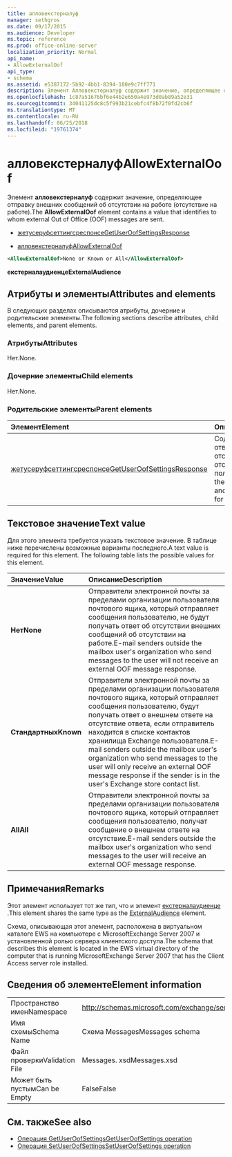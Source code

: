 ```yaml
---
title: алловекстерналуф
manager: sethgros
ms.date: 09/17/2015
ms.audience: Developer
ms.topic: reference
ms.prod: office-online-server
localization_priority: Normal
api_name:
- AllowExternalOof
api_type:
- schema
ms.assetid: e5387172-5b92-4bb1-8394-180e9c7ff771
description: Элемент Алловекстерналуф содержит значение, определяющее отправку внешних сообщений об отсутствии на работе (отсутствие на работе).
ms.openlocfilehash: 1c87a51676bf6e44b2e650a4e973d0ab89a52e31
ms.sourcegitcommit: 34041125dc8c5f993b21cebfc4f8b72f0fd2cb6f
ms.translationtype: MT
ms.contentlocale: ru-RU
ms.lasthandoff: 06/25/2018
ms.locfileid: "19761374"
---
```

# <a name="allowexternaloof"></a><span data-ttu-id="b40c3-103">алловекстерналуф</span><span class="sxs-lookup"><span data-stu-id="b40c3-103">AllowExternalOof</span></span>

<span data-ttu-id="b40c3-104">Элемент **алловекстерналуф** содержит значение, определяющее отправку внешних сообщений об отсутствии на работе (отсутствие на работе).</span><span class="sxs-lookup"><span data-stu-id="b40c3-104">The **AllowExternalOof** element contains a value that identifies to whom external Out of Office (OOF) messages are sent.</span></span> 
  
- [<span data-ttu-id="b40c3-105">жетусеруфсеттингсреспонсе</span><span class="sxs-lookup"><span data-stu-id="b40c3-105">GetUserOofSettingsResponse</span></span>](getuseroofsettingsresponse.md)
  
- [<span data-ttu-id="b40c3-106">алловекстерналуф</span><span class="sxs-lookup"><span data-stu-id="b40c3-106">AllowExternalOof</span></span>](allowexternaloof.md)
  
```xml
<AllowExternalOof>None or Known or All</AllowExternalOof>
```

 <span data-ttu-id="b40c3-107">**екстерналаудиенце**</span><span class="sxs-lookup"><span data-stu-id="b40c3-107">**ExternalAudience**</span></span>
## <a name="attributes-and-elements"></a><span data-ttu-id="b40c3-108">Атрибуты и элементы</span><span class="sxs-lookup"><span data-stu-id="b40c3-108">Attributes and elements</span></span>

<span data-ttu-id="b40c3-109">В следующих разделах описываются атрибуты, дочерние и родительские элементы.</span><span class="sxs-lookup"><span data-stu-id="b40c3-109">The following sections describe attributes, child elements, and parent elements.</span></span>
  
### <a name="attributes"></a><span data-ttu-id="b40c3-110">Атрибуты</span><span class="sxs-lookup"><span data-stu-id="b40c3-110">Attributes</span></span>

<span data-ttu-id="b40c3-111">Нет.</span><span class="sxs-lookup"><span data-stu-id="b40c3-111">None.</span></span>
  
### <a name="child-elements"></a><span data-ttu-id="b40c3-112">Дочерние элементы</span><span class="sxs-lookup"><span data-stu-id="b40c3-112">Child elements</span></span>

<span data-ttu-id="b40c3-113">Нет.</span><span class="sxs-lookup"><span data-stu-id="b40c3-113">None.</span></span>
  
### <a name="parent-elements"></a><span data-ttu-id="b40c3-114">Родительские элементы</span><span class="sxs-lookup"><span data-stu-id="b40c3-114">Parent elements</span></span>

|<span data-ttu-id="b40c3-115">**Элемент**</span><span class="sxs-lookup"><span data-stu-id="b40c3-115">**Element**</span></span>|<span data-ttu-id="b40c3-116">**Описание**</span><span class="sxs-lookup"><span data-stu-id="b40c3-116">**Description**</span></span>|
|:-----|:-----|
|[<span data-ttu-id="b40c3-117">жетусеруфсеттингсреспонсе</span><span class="sxs-lookup"><span data-stu-id="b40c3-117">GetUserOofSettingsResponse</span></span>](getuseroofsettingsresponse.md) <br/> |<span data-ttu-id="b40c3-118">Содержит результаты ответа и параметры отсутствия на отсутствие для пользователя.</span><span class="sxs-lookup"><span data-stu-id="b40c3-118">Contains the response results and the OOF settings for a user.</span></span>  <br/> |
   
## <a name="text-value"></a><span data-ttu-id="b40c3-119">Текстовое значение</span><span class="sxs-lookup"><span data-stu-id="b40c3-119">Text value</span></span>

<span data-ttu-id="b40c3-p101">Для этого элемента требуется указать текстовое значение. В таблице ниже перечислены возможные варианты последнего.</span><span class="sxs-lookup"><span data-stu-id="b40c3-p101">A text value is required for this element. The following table lists the possible values for this element.</span></span>
  
|<span data-ttu-id="b40c3-122">**Значение**</span><span class="sxs-lookup"><span data-stu-id="b40c3-122">**Value**</span></span>|<span data-ttu-id="b40c3-123">**Описание**</span><span class="sxs-lookup"><span data-stu-id="b40c3-123">**Description**</span></span>|
|:-----|:-----|
|<span data-ttu-id="b40c3-124">**Нет**</span><span class="sxs-lookup"><span data-stu-id="b40c3-124">**None**</span></span> <br/> |<span data-ttu-id="b40c3-125">Отправители электронной почты за пределами организации пользователя почтового ящика, который отправляет сообщения пользователю, не будут получать ответ об отсутствии внешних сообщений об отсутствии на работе.</span><span class="sxs-lookup"><span data-stu-id="b40c3-125">E-mail senders outside the mailbox user's organization who send messages to the user will not receive an external OOF message response.</span></span>  <br/> |
|<span data-ttu-id="b40c3-126">**Стандартных**</span><span class="sxs-lookup"><span data-stu-id="b40c3-126">**Known**</span></span> <br/> |<span data-ttu-id="b40c3-127">Отправители электронной почты за пределами организации пользователя почтового ящика, который отправляет сообщения пользователю, будут получать ответ о внешнем ответе на отсутствие ответа, если отправитель находится в списке контактов хранилища Exchange пользователя.</span><span class="sxs-lookup"><span data-stu-id="b40c3-127">E-mail senders outside the mailbox user's organization who send messages to the user will only receive an external OOF message response if the sender is in the user's Exchange store contact list.</span></span>  <br/> |
|<span data-ttu-id="b40c3-128">**All**</span><span class="sxs-lookup"><span data-stu-id="b40c3-128">**All**</span></span> <br/> |<span data-ttu-id="b40c3-129">Отправители электронной почты за пределами организации пользователя почтового ящика, который отправляет сообщения пользователю, получат сообщение о внешнем ответе на отсутствие.</span><span class="sxs-lookup"><span data-stu-id="b40c3-129">E-mail senders outside the mailbox user's organization who send messages to the user will receive an external OOF message response.</span></span>  <br/> |
   
## <a name="remarks"></a><span data-ttu-id="b40c3-130">Примечания</span><span class="sxs-lookup"><span data-stu-id="b40c3-130">Remarks</span></span>

<span data-ttu-id="b40c3-131">Этот элемент использует тот же тип, что и элемент [екстерналаудиенце](externalaudience.md) .</span><span class="sxs-lookup"><span data-stu-id="b40c3-131">This element shares the same type as the [ExternalAudience](externalaudience.md) element.</span></span> 
  
<span data-ttu-id="b40c3-132">Схема, описывающая этот элемент, расположена в виртуальном каталоге EWS на компьютере с MicrosoftExchange Server 2007 и установленной ролью сервера клиентского доступа.</span><span class="sxs-lookup"><span data-stu-id="b40c3-132">The schema that describes this element is located in the EWS virtual directory of the computer that is running MicrosoftExchange Server 2007 that has the Client Access server role installed.</span></span>
  
## <a name="element-information"></a><span data-ttu-id="b40c3-133">Сведения об элементе</span><span class="sxs-lookup"><span data-stu-id="b40c3-133">Element information</span></span>

|||
|:-----|:-----|
|<span data-ttu-id="b40c3-134">Пространство имен</span><span class="sxs-lookup"><span data-stu-id="b40c3-134">Namespace</span></span>  <br/> |http://schemas.microsoft.com/exchange/services/2006/messages  <br/> |
|<span data-ttu-id="b40c3-135">Имя схемы</span><span class="sxs-lookup"><span data-stu-id="b40c3-135">Schema Name</span></span>  <br/> |<span data-ttu-id="b40c3-136">Схема Messages</span><span class="sxs-lookup"><span data-stu-id="b40c3-136">Messages schema</span></span>  <br/> |
|<span data-ttu-id="b40c3-137">Файл проверки</span><span class="sxs-lookup"><span data-stu-id="b40c3-137">Validation File</span></span>  <br/> |<span data-ttu-id="b40c3-138">Messages. xsd</span><span class="sxs-lookup"><span data-stu-id="b40c3-138">Messages.xsd</span></span>  <br/> |
|<span data-ttu-id="b40c3-139">Может быть пустым</span><span class="sxs-lookup"><span data-stu-id="b40c3-139">Can be Empty</span></span>  <br/> |<span data-ttu-id="b40c3-140">False</span><span class="sxs-lookup"><span data-stu-id="b40c3-140">False</span></span>  <br/> |
   
## <a name="see-also"></a><span data-ttu-id="b40c3-141">См. также</span><span class="sxs-lookup"><span data-stu-id="b40c3-141">See also</span></span>

- [<span data-ttu-id="b40c3-142">Операция GetUserOofSettings</span><span class="sxs-lookup"><span data-stu-id="b40c3-142">GetUserOofSettings operation</span></span>](getuseroofsettings-operation.md) 
- [<span data-ttu-id="b40c3-143">Операция SetUserOofSettings</span><span class="sxs-lookup"><span data-stu-id="b40c3-143">SetUserOofSettings operation</span></span>](setuseroofsettings-operation.md)

